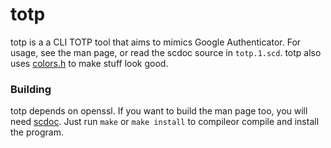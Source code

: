 # totp
totp is a a CLI TOTP tool that aims to mimics Google Authenticator. For usage,
see the man page, or read the scdoc source in `totp.1.scd`. totp also uses
[colors.h](https://github.com/michaelfm1211/colors.h) to make stuff look good.

### Building
totp depends on openssl. If you want to build the man page too, you will need
[scdoc](https://sr.ht/~sircmpwn/scdoc/). Just run `make` or `make install` to
compileor compile and install the program.
